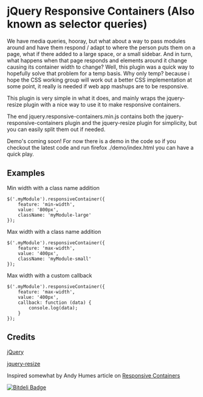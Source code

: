 
jQuery Responsive Containers (Also known as selector queries)
===============================================================

We have media queries, hooray, but what about a way to pass modules around and have them respond / adapt to where the person puts them on a page, what if there added to a large space, or a small sidebar. And in turn, what happens when that page responds and elements around it change causing its container width to change?
Well, this plugin was a quick way to hopefully solve that problem for a temp basis.
Why only temp? because i hope the CSS working group will work out a better CSS implementation at some point, it really is needed if web app mashups are to be responsive.

This plugin is very simple in what it does, and mainly wraps the jquery-resize plugin with a nice way to use it to make responsive containers.

The end jquery.responsive-containers.min.js contains both the jquery-responsive-containers plugin and the jquery-resize plugin for simplicity, but you can easily split them out if needed.

Demo's coming soon! For now there is a demo in the code so if you checkout the latest code and run firefox ./demo/index.html you can have a quick play.

Examples
---------
Min width with a class name addition

    $('.myModule').responsiveContainer({
        feature: 'min-width',
        value: '800px',
        className: 'myModule-large'
    });

Max width with a class name addition

    $('.myModule').responsiveContainer({
        feature: 'max-width',
        value: '400px',
        className: 'myModule-small'
    });

Max width with a custom callback

    $('.myModule').responsiveContainer({
        feature: 'max-width',
        value: '400px',
        callback: function (data) {
            console.log(data);
        }
    });


Credits
---------

[jQuery](http://jquery.com/)

[jquery-resize](https://github.com/cowboy/jquery-resize)

Inspired somewhat by Andy Humes article on [Responsive Containers](http://blog.andyhume.net/responsive-containers/)



[![Bitdeli Badge](https://d2weczhvl823v0.cloudfront.net/stilliard/jquery-responsive-containers/trend.png)](https://bitdeli.com/free "Bitdeli Badge")

